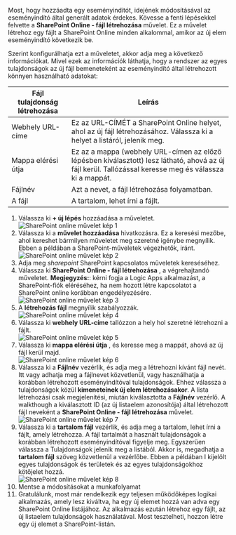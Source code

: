 Most, hogy hozzáadta egy eseményindítót, idejének módosításával az eseményindító által generált adatok érdekes. Kövesse a fenti lépésekkel felvette a **SharePoint Online - fájl létrehozása** művelet. Ez a művelet létrehoz egy fájlt a SharePoint Online minden alkalommal, amikor az új elem eseményindító következik be. 

Szerint konfigurálhatja ezt a műveletet, akkor adja meg a következő információkat. Mivel ezek az információk láthatja, hogy a rendszer az egyes tulajdonságok az új fájl bemeneteként az eseményindító által létrehozott könnyen használható adatokat:

| Fájl tulajdonság létrehozása | Leírás |
| --- | --- |
| Webhely URL-címe |Ez az URL-CÍMÉT a SharePoint Online helyet, ahol az új fájl létrehozásához. Válassza ki a helyet a listáról, jelenik meg. |
| Mappa elérési útja |Ez az a mappa (webhely URL-címen az előző lépésben kiválasztott) lesz látható, ahová az új fájl kerül. Tallózással keresse meg és válassza ki a mappát. |
| Fájlnév |Azt a nevet, a fájl létrehozása folyamatban. |
| A fájl |A tartalom, lehet írni a fájlt. |

1. Válassza ki **+ új lépés** hozzáadása a műveletet.  
   ![SharePoint online művelet kép 1](./media/connectors-create-api-sharepointonline/action-1.png)  
2. Válassza ki a **művelet hozzáadása** hivatkozásra. Ez a keresési mezőbe, ahol kereshet bármilyen műveletet meg szeretné igénybe megnyílik. Ebben a példában a SharePoint-műveletek végezhetők, iránt.    
   ![SharePoint online művelet kép 2](./media/connectors-create-api-sharepointonline/action-2.png)    
3. Adja meg *sharepoint* SharePoint kapcsolatos műveletek kereséséhez.
4. Válassza ki **SharePoint Online - fájl létrehozása** , a végrehajtandó műveletet.   **Megjegyzés:**: kérni fogja a Logic Apps alkalmazást, a SharePoint-fiók eléréséhez, ha nem hozott létre kapcsolatot a SharePoint online korábban engedélyezésére.    
   ![SharePoint online művelet kép 3](./media/connectors-create-api-sharepointonline/action-3.png)    
5. A **létrehozás fájl** megnyílik szabályozzák.   
   ![SharePoint online művelet kép 4](./media/connectors-create-api-sharepointonline/action-4.png)     
6. Válassza ki **webhely URL-címe** tallózzon a hely hol szeretné létrehozni a fájlt.     
   ![SharePoint online művelet kép 5](./media/connectors-create-api-sharepointonline/action-5.png)  
7. Válassza ki **mappa elérési útja** , és keresse meg a mappát, ahová az új fájl kerül majd.  
   ![SharePoint online művelet kép 6](./media/connectors-create-api-sharepointonline/action-6.png)  
8. Válassza ki a **Fájlnév** vezérlik, és adja meg a létrehozni kívánt fájl nevét. Itt vagy adhatja meg a fájlnevet közvetlenül, vagy használhatja a korábban létrehozott eseményindítóval tulajdonságok. Ehhez válassza a tulajdonságok közül **kimeneteinek új elem létrehozásakor**. A lista létrehozási csak megjelenítési, miután kiválasztotta a **Fájlnév** vezérlő. A walkthough a kiválasztott ID (az új listaelem azonosítója) által létrehozott fájl neveként a **SharePoint Online - fájl létrehozása** művelet.    
   ![SharePoint online művelet kép 7](./media/connectors-create-api-sharepointonline/action-7.png)  
9. Válassza ki a **tartalom fájl** vezérlik, és adja meg a tartalom, lehet írni a fájlt, amely létrehozza. A fájl tartalmát a használt tulajdonságok a korábban létrehozott eseményindítóval figyelje meg. Egyszerűen válassza a Tulajdonságok jelenik meg a listából. Akkor is, megadhatja a **tartalom fájl** szöveg közvetlenül a vezérlőbe. Ebben a példában I kijelölt egyes tulajdonságok és területek és az egyes tulajdonságokhoz kötőjelet hozzá.        
   ![SharePoint online művelet kép 8](./media/connectors-create-api-sharepointonline/action-8.png)  
10. Mentse a módosításokat a munkafolyamat  
11. Gratulálunk, most már rendelkezik egy teljesen működőképes logikai alkalmazás, amely lesz kiváltva, ha egy új elemet hozzá van adva egy SharePoint Online listájához. Az alkalmazás ezután létrehoz egy fájlt, az új listaelem tulajdonságok használatával.  Most tesztelheti, hozzon létre egy új elemet a SharePoint-listán. 

